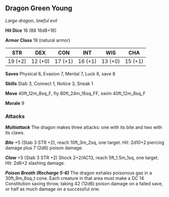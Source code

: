 ## Dragon Green Young

*Large dragon, lawful evil*

**Hit Dice** 16 (88 16d8+16)

**Armor Class** 18 (natural armor)

| STR     | DEX     | CON     | INT     | WIS     | CHA     |
|---------|---------|---------|---------|---------|---------|
| 19 (+2) | 12 (+0) | 17 (+1) | 16 (+1) | 13 (+0) | 15 (+1) |

**Saves** Physical 6, Evasion 7, Mental 7, Luck 8, save 8

**Skills** Stab 3, Connect 1, Notice 3, Sneak 1

**Move** 40ft\_12m\_8sq\_F, fly 80ft\_24m\_16sq\_FF, swim 40ft\_12m\_8sq\_F

**Morale** 9

### Attacks

***Multiattack*** The dragon makes three attacks: one with its bite and two with its claws.

***Bite*** +5 (Stab 3 STR +2), reach 10ft\_3m\_2sq, one target. Hit: 2d10+2 piercing damage plus 7 (2d6) poison damage.

***Claw*** +5 (Stab 3 STR +2) Shock 2+2/AC13, reach 5ft\_1.5m\_1sq, one target. Hit: 2d6+2 slashing damage.

***Poison Breath (Recharge 5-6)*** The dragon exhales poisonous gas in a 30ft\_9m\_6sq\_t cone. Each creature in that area must make a DC 14 Constitution saving throw, taking 42 (12d6) poison damage on a failed save, or half as much damage on a successful one.

